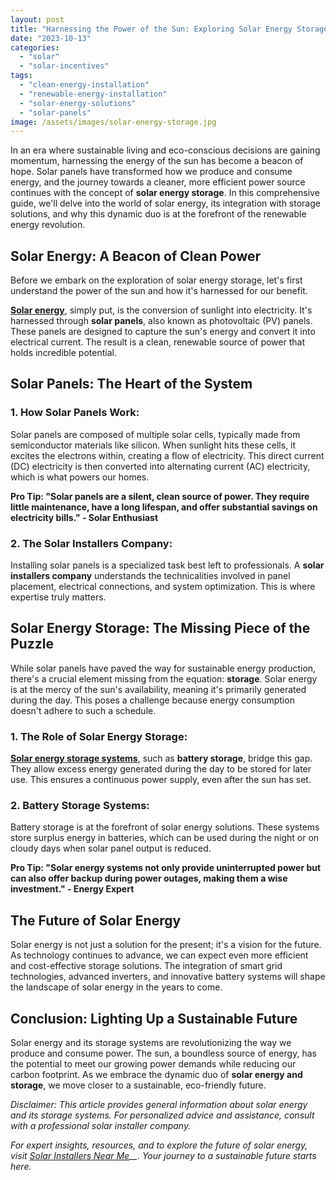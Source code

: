 ```yaml
---
layout: post
title: "Harnessing the Power of the Sun: Exploring Solar Energy Storage"
date: "2023-10-13"
categories: 
  - "solar"
  - "solar-incentives"
tags: 
  - "clean-energy-installation"
  - "renewable-energy-installation"
  - "solar-energy-solutions"
  - "solar-panels"
image: /assets/images/solar-energy-storage.jpg
---
```


In an era where sustainable living and eco-conscious decisions are gaining momentum, harnessing the energy of the sun has become a beacon of hope. Solar panels have transformed how we produce and consume energy, and the journey towards a cleaner, more efficient power source continues with the concept of **solar energy storage**. In this comprehensive guide, we'll delve into the world of solar energy, its integration with storage solutions, and why this dynamic duo is at the forefront of the renewable energy revolution.

## **Solar Energy: A Beacon of Clean Power**

Before we embark on the exploration of solar energy storage, let's first understand the power of the sun and how it's harnessed for our benefit.

**[Solar energy](/understanding-solar-panel-energy/)**, simply put, is the conversion of sunlight into electricity. It's harnessed through **solar panels**, also known as photovoltaic (PV) panels. These panels are designed to capture the sun's energy and convert it into electrical current. The result is a clean, renewable source of power that holds incredible potential.

## **Solar Panels: The Heart of the System**

### **1\. How Solar Panels Work:**

Solar panels are composed of multiple solar cells, typically made from semiconductor materials like silicon. When sunlight hits these cells, it excites the electrons within, creating a flow of electricity. This direct current (DC) electricity is then converted into alternating current (AC) electricity, which is what powers our homes.

**Pro Tip: "Solar panels are a silent, clean source of power. They require little maintenance, have a long lifespan, and offer substantial savings on electricity bills." - Solar Enthusiast**

### **2\. The Solar Installers Company:**

Installing solar panels is a specialized task best left to professionals. A **solar installers company** understands the technicalities involved in panel placement, electrical connections, and system optimization. This is where expertise truly matters.

## **Solar Energy Storage: The Missing Piece of the Puzzle**

While solar panels have paved the way for sustainable energy production, there's a crucial element missing from the equation: **storage**. Solar energy is at the mercy of the sun's availability, meaning it's primarily generated during the day. This poses a challenge because energy consumption doesn't adhere to such a schedule.

### **1\. The Role of Solar Energy Storage:**

**[Solar energy storage systems](/solar-installers-and-battery-storage-systems-what-you-should-know/)**, such as **battery storage**, bridge this gap. They allow excess energy generated during the day to be stored for later use. This ensures a continuous power supply, even after the sun has set.

### **2\. Battery Storage Systems:**

Battery storage is at the forefront of solar energy solutions. These systems store surplus energy in batteries, which can be used during the night or on cloudy days when solar panel output is reduced.

**Pro Tip: "Solar energy systems not only provide uninterrupted power but can also offer backup during power outages, making them a wise investment." - Energy Expert**

## **The Future of Solar Energy**

Solar energy is not just a solution for the present; it's a vision for the future. As technology continues to advance, we can expect even more efficient and cost-effective storage solutions. The integration of smart grid technologies, advanced inverters, and innovative battery systems will shape the landscape of solar energy in the years to come.

## **Conclusion: Lighting Up a Sustainable Future**

Solar energy and its storage systems are revolutionizing the way we produce and consume power. The sun, a boundless source of energy, has the potential to meet our growing power demands while reducing our carbon footprint. As we embrace the dynamic duo of **solar energy and storage**, we move closer to a sustainable, eco-friendly future.

_Disclaimer: This article provides general information about solar energy and its storage systems. For personalized advice and assistance, consult with a professional solar installer company._

_For expert insights, resources, and to explore the future of solar energy, visit_ _[Solar Installers Near Me](/solar-installers-and-battery-storage-systems-what-you-should-know/)__. Your journey to a sustainable future starts here._
